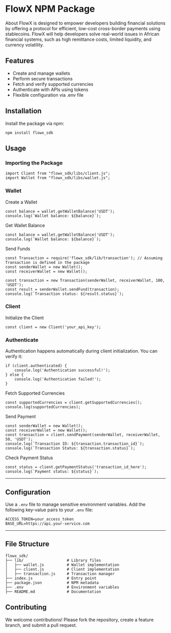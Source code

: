 # FlowX NPM Package
About FlowX is designed to empower developers building financial solutions by offering a protocol for efficient, low-cost cross-border payments using stablecoins. FlowX will help developers solve real-world issues in African financial systems, such as high remittance costs, limited liquidity, and currency volatility.

## Features
- Create and manage wallets
- Perform secure transactions
- Fetch and verify supported currencies
- Authenticate with APIs using tokens
- Flexible configuration via .env file

## Installation
Install the package via npm:
```
npm install flowx_sdk
```

## Usage
### Importing the Package
```
import Client from "flowx_sdk/libs/client.js";
import Wallet from "flowx_sdk/libs/wallet.js";
```

### Wallet
Create a Wallet
```
const balance = wallet.getWalletBalance('USDT');
console.log(`Wallet balance: ${balance}`);
```
Get Wallet Balance
```
const balance = wallet.getWalletBalance('USDT');
console.log(`Wallet balance: ${balance}`);
```
Send Funds
```
const Transaction = require('flowx_sdk/lib/transaction'); // Assuming Transaction is defined in the package
const senderWallet = new Wallet();
const receiverWallet = new Wallet();

const transaction = new Transaction(senderWallet, receiverWallet, 100, 'USDT');
const result = senderWallet.sendFund(transaction);
console.log(`Transaction status: ${result.status}`);
```
### Client
Initialize the Client
```
const client = new Client('your_api_key');
```
### Authenticate
Authentication happens automatically during client initialization. You can verify it:
```
if (client.authenticated) {
    console.log('Authentication successful!');
} else {
    console.log('Authentication failed!');
}
```
Fetch Supported Currencies
```
const supportedCurrencies = client.getSupportedCurrencies();
console.log(supportedCurrencies);
```
Send Payment
```
const senderWallet = new Wallet();
const receiverWallet = new Wallet();
const transaction = client.sendPayment(senderWallet, receiverWallet, 50, 'USDT');
console.log(`Transaction ID: ${transaction.transaction_id}`);
console.log(`Transaction Status: ${transaction.status}`);
```
Check Payment Status
```
const status = client.getPaymentStatus('transaction_id_here');
console.log(`Payment status: ${status}`);
```
___
## Configuration
Use a ```.env``` file to manage sensitive environment variables. Add the following key-value pairs to your ```.env``` file:
```
ACCESS_TOKEN=your_access_token
BASE_URL=https://api.your-service.com
```
___
## File Structure
```
flowx_sdk/
├── lib/                   # Library files
│   ├── wallet.js          # Wallet implementation
│   ├── client.js          # Client implementation
│   ├── transaction.js     # Transaction manager
├── index.js               # Entry point
├── package.json           # NPM metadata
├── .env                   # Environment variables
├── README.md              # Documentation
```
## Contributing
We welcome contributions! Please fork the repository, create a feature branch, and submit a pull request.